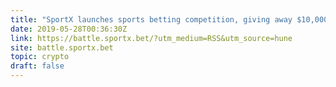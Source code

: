 ```yaml
---
title: "SportX launches sports betting competition, giving away $10,000 DAI"
date: 2019-05-28T00:36:30Z
link: https://battle.sportx.bet/?utm_medium=RSS&utm_source=hune
site: battle.sportx.bet
topic: crypto
draft: false
---
```

